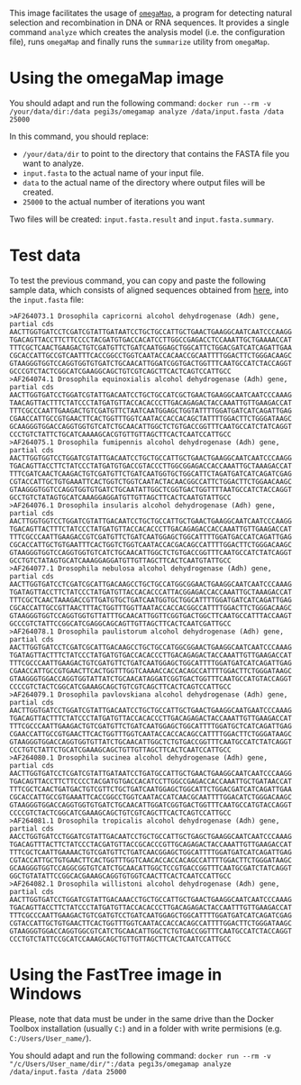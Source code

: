 This image facilitates the usage of [`omegaMap`](http://www.danielwilson.me.uk/omegaMap.html), a program for detecting natural selection and recombination in DNA or RNA sequences. It provides a single command `analyze` which creates the analysis model (i.e. the configuration file), runs `omegaMap` and finally runs the `summarize` utility from `omegaMap`.

# Using the omegaMap image

You should adapt and run the following command: `docker run --rm -v /your/data/dir:/data pegi3s/omegamap analyze /data/input.fasta /data 25000`

In this command, you should replace:
- `/your/data/dir` to point to the directory that contains the FASTA file you want to analyze.
- `input.fasta` to the actual name of your input file.
- `data` to the actual name of the directory where output files will be created.
- `25000` to the actual number of iterations you want

Two files will be created: `input.fasta.result` and `input.fasta.summary`.

# Test data
To test the previous command, you can copy and paste the following sample data, which consists of aligned sequences obtained from [here](https://www.ncbi.nlm.nih.gov/popset/8102039?report=fasta), into the `input.fasta` file:
```
>AF264073.1 Drosophila capricorni alcohol dehydrogenase (Adh) gene, partial cds
AACTTGGTGATCCTCGATCGTATTGATAATCCTGCTGCCATTGCTGAACTGAAGGCAATCAATCCCAAGG
TGACAGTTACCTTCTTCCCCTACGATGTGACCACATCCTTGGCCGAGACCTCCAAATTGCTGAAAACCAT
TTTCGCTCAACTGAAGACTGTCGATGTTCTGATCAATGGAGCTGGCATTCTGGACGATCATCAGATTGAA
CGCACCATTGCCGTCAATTTCACCGGCCTGGTCAATACCACAACCGCAATTTTGGACTTCTGGGACAAGC
GTAAGGGTGGTCCAGGTGGTGTGATCTGCAACATTGGATCGGTGACTGGTTTCAATGCCATCTACCAGGT
GCCCGTCTACTCGGCATCGAAGGCAGCTGTCGTCAGCTTCACTCAGTCCATTGCC
>AF264074.1 Drosophila equinoxialis alcohol dehydrogenase (Adh) gene, partial cds
AACTTGGTGATCCTGGATCGTATTGACAATCCTGCTGCCATCGCTGAACTGAAGGCAATCAATCCCAAAG
TAACAGTTACTTTCTATCCCTATGATGTTACCACACCCTTGACAGAGACTACCAAATTGTTGAAGACCAT
TTTCGCCCAATTGAAGACTGTCGATGTTCTAATCAATGGAGCTGGTATTTTGGATGATCATCAGATTGAG
CGAACCATTGCCGTGAACTTCACTGGTTTGGTCAATACCACCACAGCTATTTTGGACTTCTGGGATAAGC
GCAAGGGTGGACCAGGTGGTGTCATCTGCAACATTGGCTCTGTGACCGGTTTCAATGCCATCTATCAGGT
CCCTGTCTATTCTGCATCAAAAGCACGTGTTGTTAGCTTCACTCAATCCATTGCC
>AF264075.1 Drosophila fumipennis alcohol dehydrogenase (Adh) gene, partial cds
AACTTGGTGGTCCTGGATCGTATTGACAATCCTGCTGCCATTGCTGAACTGAAGGCAATCAATCCCAAGG
TGACAGTTACCTTCTATCCCTATGATGTGACCGTACCCTTGGCGGAGACCACCAAATTGCTAAAGACCAT
TTTCGATCAACTCAAGACTGTCGATGTTCTGATCAATGGTGCTGGCATTCTAGATGATCATCAGATCGAG
CGTACCATTGCTGTGAAATTCACTGGTCTGGTCAATACTACAACGGCCATTCTGGACTTCTGGAACAAGC
GTAAGGGTGGTCCAGGTGGTGTGATCTGCAATATTGGCTCGGTGACTGGTTTTAATGCCATCTACCAGGT
GCCTGTCTATAGTGCATCAAAGGAGGATGTTGTTAGCTTCACTCAATGTATTGCC
>AF264076.1 Drosophila insularis alcohol dehydrogenase (Adh) gene, partial cds
AACTTGGTGGTCCTGGATCGTATTGACAATCCTGCTGCCATTGCTGAACTGAAGGCAATCAATCCCAAGG
TGACAGTTACTTTCTATCCCTATGATGTTACCACACCCTTGACAGAGACCACCAAATTGTTGAAGACCAT
TTTCGCCCAATTGAAGACCGTCGATGTTCTGATCAATGGAGCTGGCATTTTGGATGACCATCAGATTGAG
CGCACCATTGCTGTGAATTTCACTGGTCTGGTCAATACCACGACAGCCATTTTGGACTTCTGGGACAAGC
GTAAGGGTGGTCCAGGTGGTGTCATCTGCAACATTGGCTCTGTGACCGGTTTCAATGCCATCTATCAGGT
GCCTGTCTATAGTGCATCAAAGGAGGATGTTGTTAGCTTCACTCAATGTATTGCC
>AF264077.1 Drosophila nebulosa alcohol dehydrogenase (Adh) gene, partial cds
AACTTGGTGATCCTCGATCGCATTGACAAGCCTGCTGCCATGGCGGAACTGAAGGCAATCAATCCCAAAG
TGATAGTTACCTTCTATCCCTATGATGTTACCACACCCATTACGGAGACCACCAAATTGCTAAAGACCAT
TTTCGCTCAACTAAAGACCGTTGATGTGCTGATCAATGGTGCTGGCATTTTGGATGATCATCAGATTGAG
CGCACCATTGCCGTTAACTTTACTGGTTTGGTTAATACCACCACGGCCATTTTGGACTTCTGGGACAAGC
GTAAGGGTGGTCCAGGTGGTGTTATTTGCAACATTGGTTCGGTGACTGGCTTCAATGCCATTTACCAAGT
GCCCGTCTATTCCGGCATCGAGGCAGCAGTTGTTAGCTTCACTCAATCGATTGCC
>AF264078.1 Drosophila paulistorum alcohol dehydrogenase (Adh) gene, partial cds
AACTTGGTGATCCTCGATCGCATTGACAAGCCTGCTGCCATGGCGGAACTGAAGGCAATCAATCCCAAAG
TGATAGTTACTTTCTATCCCTATGATGTGACCACACCCTTGACAGAGACTACCAAATTGTTGAAGACCAT
TTTCGCCCAATTGAAGACTGTCGATGTTCTGATCAATGGAGCTGGCATTTTGGATGATCATCAGATTGAG
CGAACCATTGCCGTGAACTTCACTGGTTTGGTCAAAACCACCACAGCCATTTTGGACTTCTGGGATAAGC
GTAAGGGTGGACCAGGTGGTATTATCTGCAACATAGGATCGGTGACTGGTTTCAATGCCATGTACCAGGT
CCCCGTCTACTCGGCATCGAAAGCAGCTGTCGTCAGCTTCACTCAGTCCATTGCC
>AF264079.1 Drosophila pavlovskiana alcohol dehydrogenase (Adh) gene, partial cds
AACTTGGTGATCCTGGATCGTATTGACAATCCTGCTGCCATTGCTGAACTGAAGGCAATGAATCCCAAAG
TGACAGTTACTTTCTATCCCTATGATGTTACCACACCCTTGACAGAGACTACCAAATTGTTGAAGACCAT
TTTCGCCCAATTGAAGACTGTCGATGTTCTGATCAATGGAGCTGGCATTTTGGATGCTCATCAGATTGAG
CGAACCATTGCCGTGAACTTCACTGGTTTGGTCAATACCACCACAGCCATTTTGGACTTCTGGGATAAGC
GTAAGGGTGGACCAGGTGGTGTTATCTGCAACATTGGCTCTGTGACCGGTTTCAATGCCATCTATCAGGT
CCCTGTCTATTCTGCATCGAAAGCAGCTGTTGTTAGCTTCACTCAATCCATTGCC
>AF264080.1 Drosophila sucinea alcohol dehydrogenase (Adh) gene, partial cds
AACTTGGTGATCCTCGATCGTATTGATAATCCTGATGCCATTGCTGAACTGAAGGCAATCAATCCCAAGG
TGACAGTTACCTTCTTCCCCTACGATGTGACCACATCCTTGGCCGAGACCACCAAATTGCTGATAACCAT
TTTCGCTCAACTGATGACTGTCGTTCTGCTGATCAATGGAGCTGGCATTCTGGACGATCATCAGATTGAA
CGCACCATTGCCGTGAAATTCACCGGCCTGGTCAATACCATCAACGCAATTTTGGACATCTGGGACAAGC
GTAAGGGTGGACCAGGTGGTGTGATCTGCAACATTGGATCGGTGACTGGTTTCAATGCCATGTACCAGGT
CCCCGTCTACTCGGCATCGAAAGCAGCTGTCGTCAGCTTCACTCAGTCCATTGCC
>AF264081.1 Drosophila tropicalis alcohol dehydrogenase (Adh) gene, partial cds
AACCTGGTGATCCTGGATCGTATTGACAATCCTGCTGCCATTGCTGAGCTGAAGGCAATCAATCCCAAAG
TGACAGTTTACTTCTATCCCTACGATGTTACCGCACCCGTTGCAGAGACTACCAAATTGTTGAAGACCAT
TTTCGCTCAATTGAAAACTGTCGATGTTCTGATCAACGGAGCTGGCATTTTGGATGATCATCAGATTGAG
CGTACCATTGCTGTGAACTTCACTGGTTTGGTCAACACCACCACAGCCATTTTGGACTTCTGGGATAAGC
GCAAGGGTGGTCCAGGCGGTGTCATCTGCAACATTGGCTCCGTGACCGGTTTCAATGCGATCTATCAGGT
GGCTGTATATTCCGGCACGAAAGCAGGTGTGGTCAACTTCACTCAATCCATTGCC
>AF264082.1 Drosophila willistoni alcohol dehydrogenase (Adh) gene, partial cds
AACTTGGTGATCCTGGATCGTATTGACAAACCTGCTGCCATTGCTGAACTGAAGGCAATCAATCCCAAAG
TGACAGTTACCTTCTATCCCTATGATGTTACCACACCCTTGACAGAGACTACCAATTTGTTGAAGACCAT
TTTCGCCCAATTGAAGACTGTCGATGTCCTGATCAATGGAGCTGGCATTTTGGATGATCATCAGATCGAG
CGTACCATTGCTGTGAACTTCACTGGTTTGGTCAATACCACCACAGCCATTTTGGACTTCTGGGATAAGC
GTAAGGGTGGACCAGGTGGCGTCATCTGCAACATTGGCTCTGTGACCGGTTTCAATGCCATCTACCAGGT
CCCTGTCTATTCCGCATCCAAAGCAGCTGTTGTTAGCTTCACTCAATCCATTGCC
```

# Using the FastTree image in Windows

Please, note that data must be under in the same drive than the Docker Toolbox installation (usually `C:`) and in a folder with write permisions (e.g. `C:/Users/User_name/`).

You should adapt and run the following command: `docker run --rm -v "/c/Users/User_name/dir/":/data pegi3s/omegamap analyze /data/input.fasta /data 25000`
